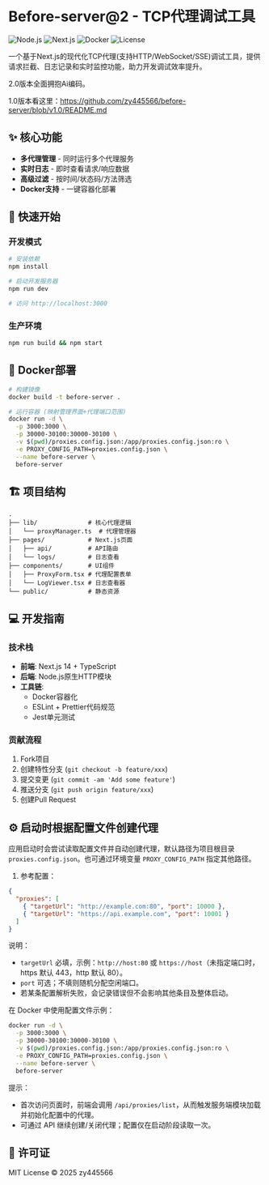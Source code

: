 # Before-server@2 - TCP代理调试工具

![Node.js](https://img.shields.io/badge/Node.js-18.x-green)
![Next.js](https://img.shields.io/badge/Next.js-14.x-blue)
![Docker](https://img.shields.io/badge/Docker-支持-success)
![License](https://img.shields.io/badge/License-MIT-blue)

一个基于Next.js的现代化TCP代理(支持HTTP/WebSocket/SSE)调试工具，提供请求拦截、日志记录和实时监控功能，助力开发调试效率提升。

2.0版本全面拥抱Ai编码。

1.0版本看这里：https://github.com/zy445566/before-server/blob/v1.0/README.md


## ✨ 核心功能

- **多代理管理** - 同时运行多个代理服务
- **实时日志** - 即时查看请求/响应数据
- **高级过滤** - 按时间/状态码/方法筛选
- **Docker支持** - 一键容器化部署

## 🚀 快速开始

### 开发模式
```bash
# 安装依赖
npm install

# 启动开发服务器
npm run dev

# 访问 http://localhost:3000
```

### 生产环境
```bash
npm run build && npm start
```

## 🐳 Docker部署

```bash
# 构建镜像
docker build -t before-server .

# 运行容器 (映射管理界面+代理端口范围)
docker run -d \
  -p 3000:3000 \
  -p 30000-30100:30000-30100 \
  -v $(pwd)/proxies.config.json:/app/proxies.config.json:ro \
  -e PROXY_CONFIG_PATH=proxies.config.json \
  --name before-server \
  before-server
```

## 🏗️ 项目结构

```text
.
├── lib/              # 核心代理逻辑
│   └── proxyManager.ts  # 代理管理器
├── pages/            # Next.js页面
│   ├── api/          # API路由
│   └── logs/         # 日志查看
├── components/       # UI组件
│   ├── ProxyForm.tsx # 代理配置表单
│   └── LogViewer.tsx # 日志查看器
└── public/           # 静态资源
```

## 💻 开发指南

### 技术栈
- **前端**: Next.js 14 + TypeScript
- **后端**: Node.js原生HTTP模块
- **工具链**: 
  - Docker容器化
  - ESLint + Prettier代码规范
  - Jest单元测试

### 贡献流程
1. Fork项目
2. 创建特性分支 (`git checkout -b feature/xxx`)
3. 提交变更 (`git commit -am 'Add some feature'`)
4. 推送分支 (`git push origin feature/xxx`)
5. 创建Pull Request

## ⚙️ 启动时根据配置文件创建代理

应用启动时会尝试读取配置文件并自动创建代理，默认路径为项目根目录 `proxies.config.json`。也可通过环境变量 `PROXY_CONFIG_PATH` 指定其他路径。

1) 参考配置：
```json
{
  "proxies": [
    { "targetUrl": "http://example.com:80", "port": 10000 },
    { "targetUrl": "https://api.example.com", "port": 10001 }
  ]
}
```

说明：
- `targetUrl` 必填，示例：`http://host:80` 或 `https://host`（未指定端口时，https 默认 443，http 默认 80）。
- `port` 可选；不填则随机分配空闲端口。
- 若某条配置解析失败，会记录错误但不会影响其他条目及整体启动。

在 Docker 中使用配置文件示例：
```bash
docker run -d \
  -p 3000:3000 \
  -p 30000-30100:30000-30100 \
  -v $(pwd)/proxies.config.json:/app/proxies.config.json:ro \
  -e PROXY_CONFIG_PATH=proxies.config.json \
  --name before-server \
  before-server
```

提示：
- 首次访问页面时，前端会调用 `/api/proxies/list`，从而触发服务端模块加载并初始化配置中的代理。
- 可通过 API 继续创建/关闭代理；配置仅在启动阶段读取一次。

## 📜 许可证
MIT License © 2025 zy445566